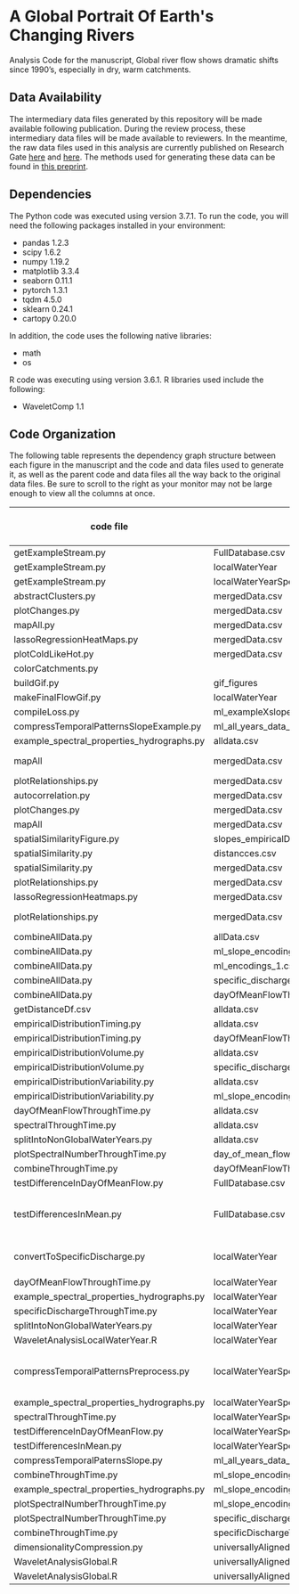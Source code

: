 # A Global Portrait Of Earth's Changing Rivers
Analysis Code for the manuscript, Global river flow shows dramatic shifts since 1990’s, especially in dry, warm catchments.


## Data Availability

The intermediary data files generated by this repository will be made available following publication. During the review process, these intermediary data files will be made available to reviewers. In the meantime, the raw data files used in this analysis are currently published on Research Gate [here](https://doi.org/10.13140/RG.2.2.31696.84487) and [here](https://doi.org/10.13140/RG.2.2.24985.95842). The methods used for generating these data can be found in [this preprint](https://doi.org/10.1002/essoar.10507854.1).

## Dependencies

The Python code was executed using version 3.7.1. To run the code, you will need the following packages installed in your environment:

- pandas 1.2.3
- scipy 1.6.2
- numpy 1.19.2
- matplotlib 3.3.4
- seaborn 0.11.1
- pytorch 1.3.1
- tqdm 4.5.0
- sklearn 0.24.1
- cartopy 0.20.0

In addition, the code uses the following native libraries:
- math
- os

R code was executing using version 3.6.1. R libraries used include the following:
- WaveletComp 1.1


## Code Organization

The following table represents the dependency graph structure between each figure in the manuscript and the code and data files used to generate it, as well as the parent code and data files all the way back to the original data files. Be sure to scroll to the right as your monitor may not be large enough to view all the columns at once.

code file | input file | output file | figure produced (if any) | Notes
-------------- | ---- | -------- | ------ | -----
getExampleStream.py | FullDatabase.csv |  | 1 | all panels
getExampleStream.py | localWaterYear |  |  |
getExampleStream.py | localWaterYearSpectralDecomposition |  |  |
abstractClusters.py | mergedData.csv |  | 2 | all panels
plotChanges.py | mergedData.csv | | 3 | all panels
mapAll.py | mergedData.csv | | 4 | all panels
lassoRegressionHeatMaps.py | mergedData.csv | | 5 | all panels
plotColdLikeHot.py | mergedData.csv | | 6 | all panels
colorCatchments.py | | | | 
buildGif.py | gif_figures |  | movie1 |
makeFinalFlowGif.py | localWaterYear | gif_figures |  |
compileLoss.py | ml_exampleXslope_encodings_loss_.csv |  | S1 |
compressTemporalPatternsSlopeExample.py | ml_all_years_data_separate.csv | ml_exampleXslope_encodings_loss_.csv | S2 |
example_spectral_properties_hydrographs.py | alldata.csv |  | S3 | All frames
mapAll | mergedData.csv | | S4 | frames A and B
plotRelationships.py | mergedData.csv | | S4 | frame C
autocorrelation.py | mergedData.csv | | S5 | all frames
plotChanges.py | mergedData.csv | | S6 | all frames
mapAll | mergedData.csv | | S7 | all frames
spatialSimilarityFigure.py | slopes_empiricalDistributions.csv | | S8 | all frames
spatialSimilarity.py | distancces.csv | slopes_empiricalDistributions.csv | |
spatialSimilarity.py | mergedData.csv | | |
plotRelationships.py | mergedData.csv | | S9 |
lassoRegressionHeatmaps.py | mergedData.csv | | S10 |
plotRelationships.py | mergedData.csv | | S11-S16 | all figures/panels
combineAllData.py | allData.csv | mergedData.csv | |
combineAllData.py | ml_slope_encodings_1.csv | mergedData.csv | |
combineAllData.py | ml_encodings_1.csv | mergedData.csv | |
combineAllData.py | specific_discharge_vs_size.csv | mergedData.csv | |
combineAllData.py | dayOfMeanFlowThroughTime.csv | mergedData.csv | |
getDistanceDf.csv | alldata.csv | distance_df.csv | | 
empiricalDistributionTiming.py | alldata.csv | dayOfMeanFlow_slopes_empiricalDistribution.csv | | 
empiricalDistributionTiming.py | dayOfMeanFlowThroughTime.csv | | | 
empiricalDistributionVolume.py | alldata.csv | dayOfMeanFlow_slopes_empiricalDistribution.csv | | 
empiricalDistributionVolume.py | specific_discharge_vs_size.csv |  | | 
empiricalDistributionVariability.py | alldata.csv | dayOfMeanFlow_slopes_empiricalDistribution.csv | | 
empiricalDistributionVariability.py | ml_slope_encodings1.csv |  | | 
dayOfMeanFlowThroughTime.py | alldata.csv | dayOfMeanFlowThroughTime.csv |  |
spectralThroughTime.py | alldata.csv | spectralPowersThroughTime.csv |  |
splitIntoNonGlobalWaterYears.py | alldata.csv | localWaterYear |  |
plotSpectralNumberThroughTime.py | day_of_mean_flow_vs_size.csv | spectralNumber_acrossTime.csv |  |
combineThroughTime.py | dayOfMeanFlowThroughTime.csv | throughTimeCombined.csv |  |
testDifferenceInDayOfMeanFlow.py | FullDatabase.csv | day_of_mean_flow_vs_size.csv |  |
testDifferencesInMean.py | FullDatabase.csv | specific_discharge_vs_size.csv |  | Convert discharge to specific disharge data
convertToSpecificDischarge.py | localWaterYear | localWaterYear |  | converts to specific discharge
dayOfMeanFlowThroughTime.py | localWaterYear | dayOfMeanFlowThroughTime.csv |  |
example_spectral_properties_hydrographs.py | localWaterYear |  |  |
specificDischargeThroughTime.py | localWaterYear | specificDischargeThroughTime.csv |  |
splitIntoNonGlobalWaterYears.py | localWaterYear | universallyAlignedGlobalFlow_DailyQ2_column.csv |  |
WaveletAnalysisLocalWaterYear.R | localWaterYear | localWaterYearSpectralDecomposition |  |
compressTemporalPatternsPreprocess.py | localWaterYearSpectralDecomposition | ml_all_years_data_separate.csv |  | create dataset for dimensionality compression
example_spectral_properties_hydrographs.py | localWaterYearSpectralDecomposition |  |  |
spectralThroughTime.py | localWaterYearSpectralDecomposition | spectralPowersThroughTime.csv |  |
testDifferenceInDayOfMeanFlow.py | localWaterYearSpectralDecomposition | day_of_mean_flow_vs_size.csv |  |
testDifferencesInMean.py | localWaterYearSpectralDecomposition | specific_discharge_vs_size.csv |  |
compressTemporalPaternsSlope.py | ml_all_years_data_separate.csv | ml_slope_encodings1.csv |  |
combineThroughTime.py | ml_slope_encodings1.csv | throughTimeCombined.csv |  |
example_spectral_properties_hydrographs.py | ml_slope_encodings1.csv |  |  |
plotSpectralNumberThroughTime.py | ml_slope_encodings1.csv | spectralNumber_acrossTime.csv |  |
plotSpectralNumberThroughTime.py | specific_discharge_vs_size.csv | spectralNumber_acrossTime.csv |  |
combineThroughTime.py | specificDischargeThroughTime.csv | throughTimeCombined.csv |  |
dimensionalityCompression.py | universallyAligned_powers.csv | ml_encodings1.csv |  |
WaveletAnalysisGlobal.R | universallyAlignedGlobalFlow_DailyQ2_column.csv | universallyAligned_powers.csv |  |
WaveletAnalysisGlobal.R | universallyAlignedGlobalFlow_DailyQ2_column.csv | universallyAligned_powersTranspose.csv |  |
